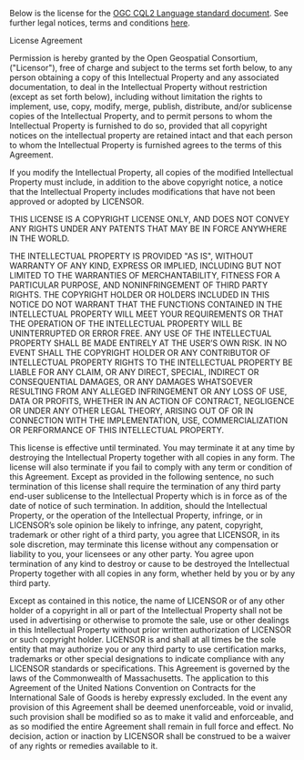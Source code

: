Below is the license for the [OGC CQL2 Language standard document](https://docs.ogc.org/is/21-065r2/21-065r2.html). See further legal notices, terms and conditions [here](https://www.ogc.org/about-ogc/legal-notices-term-and-conditions/).

License Agreement

Permission is hereby granted by the Open Geospatial Consortium, ("Licensor"), free of charge and subject to the terms set forth below, to any person obtaining a copy of this Intellectual Property and any associated documentation, to deal in the Intellectual Property without restriction (except as set forth below), including without limitation the rights to implement, use, copy, modify, merge, publish, distribute, and/or sublicense copies of the Intellectual Property, and to permit persons to whom the Intellectual Property is furnished to do so, provided that all copyright notices on the intellectual property are retained intact and that each person to whom the Intellectual Property is furnished agrees to the terms of this Agreement.

If you modify the Intellectual Property, all copies of the modified Intellectual Property must include, in addition to the above copyright notice, a notice that the Intellectual Property includes modifications that have not been approved or adopted by LICENSOR.

THIS LICENSE IS A COPYRIGHT LICENSE ONLY, AND DOES NOT CONVEY ANY RIGHTS UNDER ANY PATENTS THAT MAY BE IN FORCE ANYWHERE IN THE WORLD.

THE INTELLECTUAL PROPERTY IS PROVIDED "AS IS", WITHOUT WARRANTY OF ANY KIND, EXPRESS OR IMPLIED, INCLUDING BUT NOT LIMITED TO THE WARRANTIES OF MERCHANTABILITY, FITNESS FOR A PARTICULAR PURPOSE, AND NONINFRINGEMENT OF THIRD PARTY RIGHTS. THE COPYRIGHT HOLDER OR HOLDERS INCLUDED IN THIS NOTICE DO NOT WARRANT THAT THE FUNCTIONS CONTAINED IN THE INTELLECTUAL PROPERTY WILL MEET YOUR REQUIREMENTS OR THAT THE OPERATION OF THE INTELLECTUAL PROPERTY WILL BE UNINTERRUPTED OR ERROR FREE. ANY USE OF THE INTELLECTUAL PROPERTY SHALL BE MADE ENTIRELY AT THE USER’S OWN RISK. IN NO EVENT SHALL THE COPYRIGHT HOLDER OR ANY CONTRIBUTOR OF INTELLECTUAL PROPERTY RIGHTS TO THE INTELLECTUAL PROPERTY BE LIABLE FOR ANY CLAIM, OR ANY DIRECT, SPECIAL, INDIRECT OR CONSEQUENTIAL DAMAGES, OR ANY DAMAGES WHATSOEVER RESULTING FROM ANY ALLEGED INFRINGEMENT OR ANY LOSS OF USE, DATA OR PROFITS, WHETHER IN AN ACTION OF CONTRACT, NEGLIGENCE OR UNDER ANY OTHER LEGAL THEORY, ARISING OUT OF OR IN CONNECTION WITH THE IMPLEMENTATION, USE, COMMERCIALIZATION OR PERFORMANCE OF THIS INTELLECTUAL PROPERTY.

This license is effective until terminated. You may terminate it at any time by destroying the Intellectual Property together with all copies in any form. The license will also terminate if you fail to comply with any term or condition of this Agreement. Except as provided in the following sentence, no such termination of this license shall require the termination of any third party end-user sublicense to the Intellectual Property which is in force as of the date of notice of such termination. In addition, should the Intellectual Property, or the operation of the Intellectual Property, infringe, or in LICENSOR’s sole opinion be likely to infringe, any patent, copyright, trademark or other right of a third party, you agree that LICENSOR, in its sole discretion, may terminate this license without any compensation or liability to you, your licensees or any other party. You agree upon termination of any kind to destroy or cause to be destroyed the Intellectual Property together with all copies in any form, whether held by you or by any third party.

Except as contained in this notice, the name of LICENSOR or of any other holder of a copyright in all or part of the Intellectual Property shall not be used in advertising or otherwise to promote the sale, use or other dealings in this Intellectual Property without prior written authorization of LICENSOR or such copyright holder. LICENSOR is and shall at all times be the sole entity that may authorize you or any third party to use certification marks, trademarks or other special designations to indicate compliance with any LICENSOR standards or specifications. This Agreement is governed by the laws of the Commonwealth of Massachusetts. The application to this Agreement of the United Nations Convention on Contracts for the International Sale of Goods is hereby expressly excluded. In the event any provision of this Agreement shall be deemed unenforceable, void or invalid, such provision shall be modified so as to make it valid and enforceable, and as so modified the entire Agreement shall remain in full force and effect. No decision, action or inaction by LICENSOR shall be construed to be a waiver of any rights or remedies available to it.

